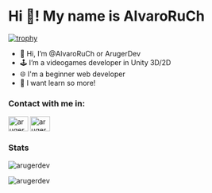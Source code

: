 # Hi 👋! My name is AlvaroRuCh
[![trophy](https://github-profile-trophy.vercel.app/?username=arugerdev&theme=onedark)](https://github.com/ryo-ma/github-profile-trophy)


- 👋 Hi, I’m @AlvaroRuCh or ArugerDev
- 🕹️ I’m a videogames developer in Unity 3D/2D
- 🌐 I'm a beginner web developer
- 📓 I want learn so more!

### Contact with me in: 
<p align="left">
<a href="https://twitter.com/arugerdev" target="blank"><img align="center" src="https://raw.githubusercontent.com/rahuldkjain/github-profile-readme-generator/master/src/images/icons/Social/twitter.svg" alt="arugerdev" height="30" width="40" /></a>
<a href="https://linkedin.com/in/aruger" target="blank"><img align="center" src="https://raw.githubusercontent.com/rahuldkjain/github-profile-readme-generator/master/src/images/icons/Social/linked-in-alt.svg" alt="arugerdev" height="30" width="40" /></a>
</p>

### Stats

<p><img src='https://github-readme-stats.vercel.app/api?username=arugerdev&show_icons=true&locale=en&theme=dark' alt='arugerdev'></img></p>
<p><img src='https://github-readme-stats.vercel.app/api/top-langs?username=arugerdev&show_icons=true&locale=en&layout=compact&theme=dark' alt='arugerdev'></img></p>
